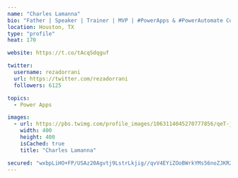 ```yaml
---
name: "Charles Lamanna"
bio: "Father | Speaker | Trainer | MVP | #PowerApps & #PowerAutomate Community Super User | YouTuber Right-pointing triangle http://youtube.com/c/rezadorrani | Learn - Share - Clockwise rightwards and leftwards open circle arrows"
location: Houston, TX
type: "profile"
heat: 170

website: https://t.co/tAcqSdqguf

twitter:
  username: rezadorrani
  url: https://twitter.com/rezadorrani
  followers: 6125

topics:
  - Power Apps

images:
  - url: https://pbs.twimg.com/profile_images/1063114045270777856/qeT-jpWr_400x400.jpg
    width: 400
    height: 400
    isCached: true
    title: "Charles Lamanna"

secured: "wxbpLiHO+FP/USAz20Agvtj9LstrLkjig//qvV4EYiZOoBWrkYMs56noZJKR2D7VFSNJ5pEqHZvCy2rA+AHzrSCxqwYveW7nQeAZOS8ewyCOAu44uUWoyP0hHiDkxLDCJaPNaOTEYv9hTQ5cYXEToeqaYA7kQ5kUyYm9oCGvBJIHLgmzsfJHsk5N2V7k0+eDuGHRu7muKW2quJ+u9DqKdM7qzP/FstA6d99fkSZqbTYIE5KF07W7PwSp5lc2C4iQQZPAgKjYJZ8516KUVhqS88Rsmk/ulmAgd8q/5ZOfc2jWrdfK3RVpZx4m84mR1a4gxHKNxMEx7sDQOYu+Zk30/ou8vv+edMeBsfcESBOYG/5GdP9jpnEEXyuVePqmSoVz71SvvBWAiZnHD/q3lfFyM8TSeMxRDWPAQHfKoLs1MTo=;Z+u6acGQx5gETSpypYBpRw=="
---
```


